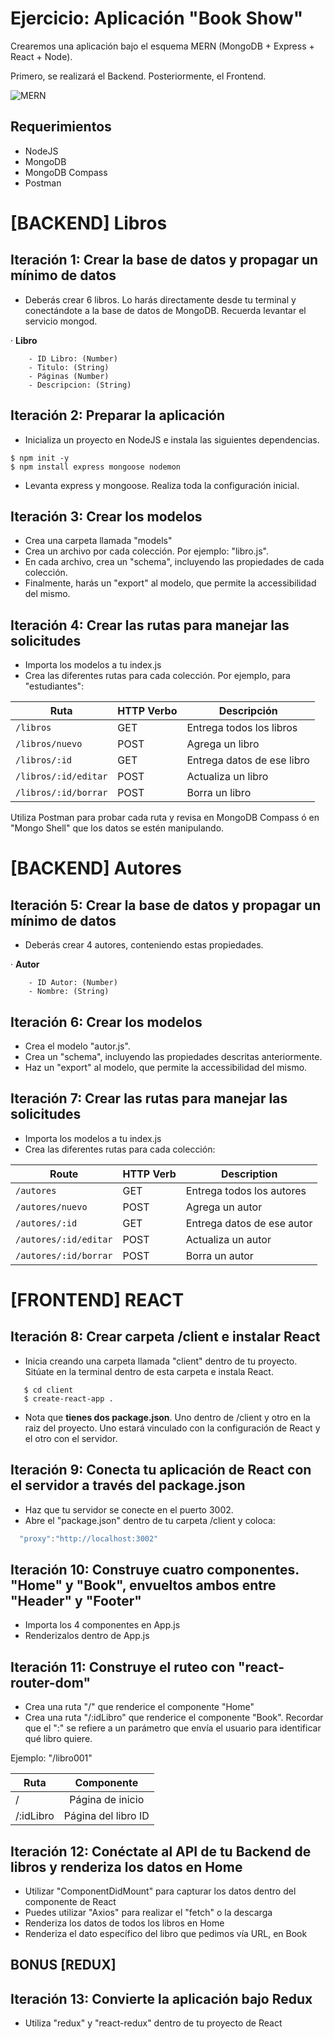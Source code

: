 # Ejercicio: Aplicación "Book Show"

Crearemos una aplicación bajo el esquema MERN (MongoDB + Express + React + Node).

Primero, se realizará el Backend. Posteriormente, el Frontend.


![MERN](https://i.imgur.com/6X55Qbo.png)

## Requerimientos
- NodeJS
- MongoDB
- MongoDB Compass
- Postman

# [BACKEND] Libros

## Iteración 1: Crear la base de datos y propagar un mínimo de datos

- Deberás crear 6 libros. Lo harás directamente desde tu terminal y conectándote a la base de datos 
de MongoDB. Recuerda levantar el servicio mongod.

· **Libro**
``` 
    - ID Libro: (Number)
    - Titulo: (String)
    - Páginas (Number)
    - Descripcion: (String)
```


## Iteración 2: Preparar la aplicación

- Inicializa un proyecto en NodeJS e instala las siguientes dependencias.

```
$ npm init -y
$ npm install express mongoose nodemon
```

- Levanta express y mongoose. Realiza toda la configuración inicial.


## Iteración 3: Crear los modelos

- Crea una carpeta llamada "models" 
- Crea un archivo por cada colección. Por ejemplo: "libro.js".
- En cada archivo, crea un "schema", incluyendo las propiedades de cada colección. 
- Finalmente, harás un "export" al modelo, que permite la accessibilidad del mismo.

## Iteración 4: Crear las rutas para manejar las solicitudes

- Importa los modelos a tu index.js
- Crea las diferentes rutas para cada colección. Por ejemplo, para "estudiantes":

|   Ruta   | HTTP Verbo |  Descripción   |
|-----------|-----------|-----------------|
| `/libros` |    GET    | Entrega todos los libros |
| `/libros/nuevo` |    POST    | Agrega un libro |
| `/libros/:id` |    GET    | Entrega datos de ese libro |
| `/libros/:id/editar` |    POST    | Actualiza un libro |
| `/libros/:id/borrar` |    POST    | Borra un libro |


Utiliza Postman para probar cada ruta y revisa en MongoDB Compass ó en "Mongo Shell" que los datos se estén manipulando.


# [BACKEND] Autores

## Iteración 5: Crear la base de datos y propagar un mínimo de datos

- Deberás crear 4 autores, conteniendo estas propiedades.

· **Autor**
```
    - ID Autor: (Number)
    - Nombre: (String)
```


## Iteración 6: Crear los modelos

- Crea el modelo "autor.js".
- Crea un "schema", incluyendo las propiedades descritas anteriormente.
- Haz un "export" al modelo, que permite la accessibilidad del mismo.

## Iteración 7: Crear las rutas para manejar las solicitudes

- Importa los modelos a tu index.js
- Crea las diferentes rutas para cada colección:

|   Route   | HTTP Verb |   Description   |
|-----------|-----------|-----------------|
| `/autores` |    GET    | Entrega todos los autores |
| `/autores/nuevo` |    POST    | Agrega un autor |
| `/autores/:id` |    GET    | Entrega datos de ese autor |
| `/autores/:id/editar` |    POST    | Actualiza un autor |
| `/autores/:id/borrar` |    POST    | Borra un autor |


# [FRONTEND] REACT

## Iteración 8: Crear carpeta /client e instalar React

- Inicia creando una carpeta llamada "client" dentro de tu proyecto. Sitúate en la terminal dentro de esta carpeta e
instala React.

```shell
   $ cd client
   $ create-react-app .
```

- Nota que **tienes dos package.json**. Uno dentro de /client y otro en la raiz del proyecto. Uno estará vinculado con la configuración de React y el otro con el servidor.

## Iteración 9: Conecta tu aplicación de React con el servidor a través del package.json

- Haz que tu servidor se conecte en el puerto 3002.
- Abre el "package.json" dentro de tu carpeta /client y coloca:

```javascript
  "proxy":"http://localhost:3002"
```

## Iteración 10: Construye cuatro componentes. "Home" y "Book", envueltos ambos entre "Header" y "Footer"

- Importa los 4 componentes en App.js
- Renderizalos dentro de App.js


## Iteración 11: Construye el ruteo con "react-router-dom"

- Crea una ruta "/" que renderice el componente "Home"
- Crea una ruta "/:idLibro" que renderice el componente "Book". Recordar que el ":" se refiere a un 
parámetro que envía el usuario para identificar qué libro quiere. 

Ejemplo: "/libro001"

| Ruta      |      Componente     |
|-----------|:-------------------:|
| /         |   Página de inicio  |
| /:idLibro | Página del libro ID |

## Iteración 12: Conéctate al API de tu Backend de libros y renderiza los datos en Home

- Utilizar "ComponentDidMount" para capturar los datos dentro del componente de React
- Puedes utilizar "Axios" para realizar el "fetch" o la descarga
- Renderiza los datos de todos los libros en Home
- Renderiza el dato específico del libro que pedimos vía URL, en Book

## BONUS [REDUX]

## Iteración 13: Convierte la aplicación bajo Redux

- Utiliza "redux" y "react-redux" dentro de tu proyecto de React


